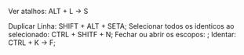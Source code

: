 Ver atalhos: ALT + L -> S

Duplicar Linha: SHIFT + ALT + SETA;
Selecionar todos os identicos ao selecionado: CTRL + SHITF + N;
Fechar ou abrir os escopos: ;
Identar: CTRL + K -> F;
